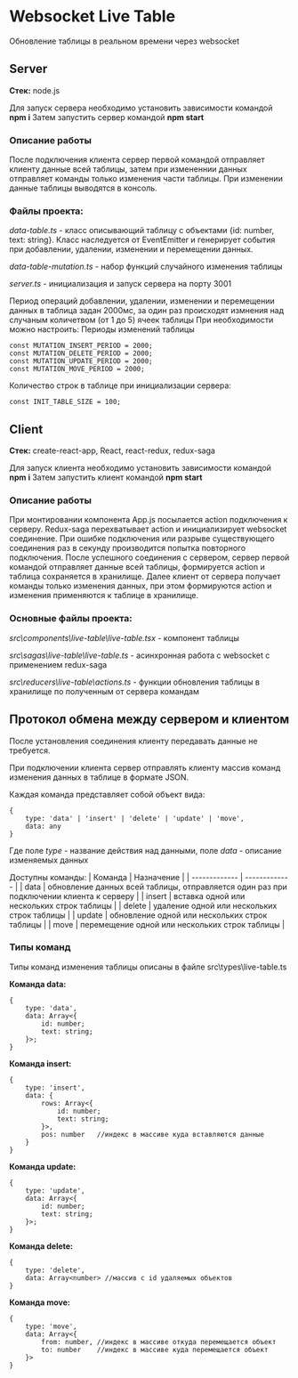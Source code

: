 # Websocket Live Table
Обновление таблицы в реальном времени через websocket

## Server
**Стек:** node.js

Для запуск сервера необходимо установить зависимости командой **npm i**
Затем запустить сервер командой **npm start**

### Описание работы
После подключения клиента сервер первой командой отправляет клиенту данные всей таблицы, затем при измененнии данных отправляет команды только изменения части таблицы.
При изменении данные таблицы выводятся в консоль.

### Файлы проекта:
_data-table.ts_ - класс описывающий таблицу с объектами {id: number, text: string}. Класс наследуется от EventEmitter и генерирует события при добавлении, удалении, изменении и перемещении данных.

_data-table-mutation.ts_ - набор функций случайного изменения таблицы

_server.ts_ - инициализация и запуск сервера на порту 3001

Период операций добавлении, удалении, изменении и перемещении данных в таблица задан 2000мс, за один раз происходят измнения над случаным количетвом (от 1 до 5) ячеек таблицы
При необходимости можно настроить:
Периоды изменений таблицы 
```
const MUTATION_INSERT_PERIOD = 2000;
const MUTATION_DELETE_PERIOD = 2000;
const MUTATION_UPDATE_PERIOD = 2000;
const MUTATION_MOVE_PERIOD = 2000;
```

Количество строк в таблице при инициализации сервера:
```
const INIT_TABLE_SIZE = 100;
```

## Client
**Стек:** create-react-app, React, react-redux, redux-saga

Для запуск клиента необходимо установить зависимости командой **npm i**
Затем запустить клиент командой **npm start**

### Описание работы
При монтировании компонента App.js посылается action подключения к серверу. Redux-saga перехватывает action и инициализирует websocket соединение. При ошибке подключения или разрыве существующего соединения раз в секунду производится попытка повторного подключения. После успешного соединения с сервером, сервер первой командой отправляет данные всей таблицы, формируется action и таблица сохраняется в хранилище. Далее клиент от сервера получает команды только изменения данных, при этом формируются action и изменения применяются к таблице в хранилище.

### Основные файлы проекта:
_src\components\live-table\live-table.tsx_ - компонент таблицы

_src\sagas\live-table\live-table.ts_ - асинхронная работа с websocket с применением redux-saga

_src\reducers\live-table\actions.ts_ - функции обновления таблицы в хранилище по полученным от сервера командам

## Протокол обмена между сервером и клиентом
После установления соединения клиенту передавать данные не требуется.

При подключении клиента сервер отправлять клиенту массив команд изменения данных в таблице в формате JSON.

Каждая команда представляет собой объект вида:
```
{
    type: 'data' | 'insert' | 'delete' | 'update' | 'move',
    data: any
}
```

Где поле _type_ - название действия над данными, поле _data_ - описание изменяемых данных

Доступны команды:
| Команда  | Назначение |
| ------------- | ------------- | 
| data | обновление данных всей таблицы, отправляется один раз при подключении клиента к серверу |
| insert | вставка одной или нескольких строк таблицы |
| delete | удаление одной или нескольких строк таблицы |
| update | обновление одной или нескольких строк таблицы |
| move | перемещение одной или нескольких строк таблицы |

### Типы команд
Типы команд изменения таблицы описаны в файле src\types\live-table.ts

**Команда data:**
```
{
    type: 'data',
    data: Array<{
		id: number;
		text: string;
	}>;
}
```

**Команда insert:**
```
{
    type: 'insert',
    data: {
        rows: Array<{
			id: number;
			text: string;
		}>,
        pos: number   //индекс в массиве куда вставляются данные
    }
}
```

**Команда update:**
```
{
    type: 'update',
    data: Array<{
		id: number;
		text: string;
	}>;
}
```

**Команда delete:**
```
{
    type: 'delete',
    data: Array<number> //массив c id удаляемых объектов
}
```

**Команда move:**
```
{
    type: 'move',
    data: Array<{
		from: number, //индекс в массиве откуда перемещается объект
		to: number    //индекс в массиве куда перемещается объект
	}>
}
```
